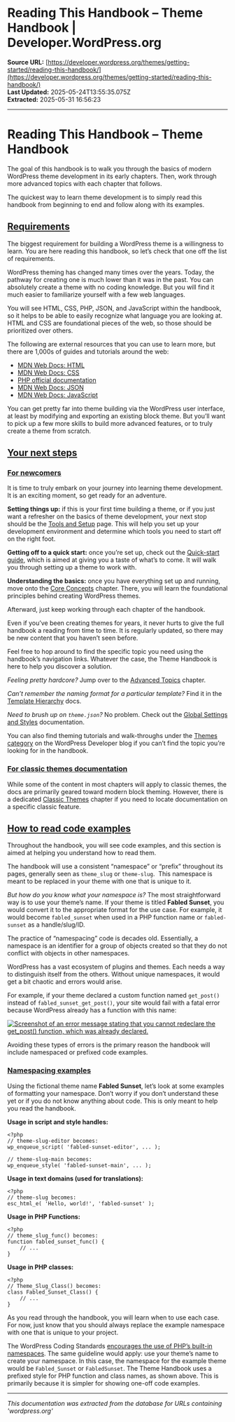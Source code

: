 # Reading This Handbook – Theme Handbook | Developer.WordPress.org

**Source URL:** [https://developer.wordpress.org/themes/getting-started/reading-this-handbook/](https://developer.wordpress.org/themes/getting-started/reading-this-handbook/)  
**Last Updated:** 2025-05-24T13:55:35.075Z  
**Extracted:** 2025-05-31 16:56:23

---

# Reading This Handbook – Theme Handbook

The goal of this handbook is to walk you through the basics of modern WordPress theme development in its early chapters. Then, work through more advanced topics with each chapter that follows. 

The quickest way to learn theme development is to simply read this handbook from beginning to end and follow along with its examples.

## [Requirements](#requirements)

The biggest requirement for building a WordPress theme is a willingness to learn. You are here reading this handbook, so let’s check that one off the list of requirements.

WordPress theming has changed many times over the years. Today, the pathway for creating one is much lower than it was in the past. You can absolutely create a theme with no coding knowledge. But you will find it much easier to familiarize yourself with a few web languages. 

You will see HTML, CSS, PHP, JSON, and JavaScript within the handbook, so it helps to be able to easily recognize what language you are looking at. HTML and CSS are foundational pieces of the web, so those should be prioritized over others. 

The following are external resources that you can use to learn more, but there are 1,000s of guides and tutorials around the web:

*   [MDN Web Docs: HTML](https://developer.mozilla.org/en-US/docs/Web/HTML)
*   [MDN Web Docs: CSS](https://developer.mozilla.org/en-US/docs/Web/CSS)
*   [PHP official documentation](https://www.php.net/docs.php)
*   [MDN Web Docs: JSON](https://developer.mozilla.org/en-US/docs/Learn/JavaScript/Objects/JSON)
*   [MDN Web Docs: JavaScript](https://developer.mozilla.org/en-US/docs/Learn/JavaScript)

You can get pretty far into theme building via the WordPress user interface, at least by modifying and exporting an existing block theme. But you’ll want to pick up a few more skills to build more advanced features, or to truly create a theme from scratch.

## [Your next steps](#your-next-steps)

### [For newcomers](#for-newcomers)

It is time to truly embark on your journey into learning theme development. It is an exciting moment, so get ready for an adventure.

**Setting things up:** if this is your first time building a theme, or if you just want a refresher on the basics of theme development, your next stop should be the [Tools and Setup](https://developer.wordpress.org/themes/getting-started/tools-and-setup/) page. This will help you set up your development environment and determine which tools you need to start off on the right foot.

**Getting off to a quick start:** once you’re set up, check out the [Quick-start guide](https://developer.wordpress.org/themes/getting-started/quick-start-guide/), which is aimed at giving you a taste of what’s to come. It will walk you through setting up a theme to work with.

**Understanding the basics:** once you have everything set up and running, move onto the [Core Concepts](https://developer.wordpress.org/themes/core-concepts/) chapter. There, you will learn the foundational principles behind creating WordPress themes.

Afterward, just keep working through each chapter of the handbook.

Even if you’ve been creating themes for years, it never hurts to give the full handbook a reading from time to time. It is regularly updated, so there may be new content that you haven’t seen before.

Feel free to hop around to find the specific topic you need using the handbook’s navigation links. Whatever the case, the Theme Handbook is here to help you discover a solution.

_Feeling pretty hardcore?_ Jump over to the [Advanced Topics](https://developer.wordpress.org/themes/advanced-topics/) chapter. 

_Can’t remember the naming format for a particular template?_ Find it in the [Template Hierarchy](https://developer.wordpress.org/themes/templates/template-hierarchy/) docs.

_Need to brush up on `theme.json`?_ No problem. Check out the [Global Settings and Styles](https://developer.wordpress.org/themes/global-settings-and-styles/) documentation. 

You can also find theming tutorials and walk-throughs under the [Themes category](https://developer.wordpress.org/news/category/themes/) on the WordPress Developer blog if you can’t find the topic you’re looking for in the handbook.

### [For classic themes documentation](#for-classic-themes-documentation)

While some of the content in most chapters will apply to classic themes, the docs are primarily geared toward modern block theming. However, there is a dedicated [Classic Themes](https://developer.wordpress.org/themes/classic-themes/) chapter if you need to locate documentation on a specific classic feature.

## [How to read code examples](#how-to-read-code-examples)

Throughout the handbook, you will see code examples, and this section is aimed at helping you understand how to read them.

The handbook will use a consistent “namespace” or “prefix” throughout its pages, generally seen as `theme_slug` or `theme-slug`.  This namespace is meant to be replaced in your theme with one that is unique to it. 

_But how do you know what your namespace is?_ The most straightforward way is to use your theme’s name. If your theme is titled **Fabled Sunset**, you would convert it to the appropriate format for the use case. For example, it would become `fabled_sunset` when used in a PHP function name or `fabled-sunset` as a handle/slug/ID.

The practice of “namespacing” code is decades old. Essentially, a namespace is an identifier for a group of objects created so that they do not conflict with objects in other namespaces.

WordPress has a vast ecosystem of plugins and themes. Each needs a way to distinguish itself from the others. Without unique namespaces, it would get a bit chaotic and errors would arise. 

For example, if your theme declared a custom function named `get_post()` instead of `fabled_sunset_get_post()`, your site would fail with a fatal error because WordPress already has a function with this name:

[![Screenshot of an error message stating that you cannot redeclare the get_post() function, which was already declared.](https://i0.wp.com/developer.wordpress.org/files/2023/11/fatal-error.jpg?resize=1760%2C824&ssl=1)](https://i0.wp.com/developer.wordpress.org/files/2023/11/fatal-error.jpg?ssl=1)

Avoiding these types of errors is the primary reason the handbook will include namespaced or prefixed code examples.

### [Namespacing examples](#namespacing-examples)

Using the fictional theme name **Fabled Sunset**, let’s look at some examples of formatting your namespace. Don’t worry if you don’t understand these yet or if you do not know anything about code. This is only meant to help you read the handbook.

**Usage in script and style handles:**

```
<?php
// theme-slug-editor becomes:
wp_enqueue_script( 'fabled-sunset-editor', ... );

// theme-slug-main becomes:
wp_enqueue_style( 'fabled-sunset-main', ... );
```

**Usage in text domains (used for translations):**

```
<?php
// theme-slug becomes:
esc_html_e( 'Hello, world!', 'fabled-sunset' );
```

**Usage in PHP Functions:**

```
<?php
// theme_slug_func() becomes:
function fabled_sunset_func() {
	// ...
}
```

**Usage in PHP classes:**

```
<?php
// Theme_Slug_Class() becomes:
class Fabled_Sunset_Class() {
	// ...
}
```

As you read through the handbook, you will learn when to use each case. For now, just know that you should always replace the example namespace with one that is unique to your project.

The WordPress Coding Standards [encourages the use of PHP’s built-in namespaces](https://developer.wordpress.org/coding-standards/wordpress-coding-standards/php/#namespace-declarations). The same guideline would apply: use your theme’s name to create your namespace. In this case, the namespace for the example theme would be `Fabled_Sunset` or `FabledSunset`. The Theme Handbook uses a prefixed style for PHP function and class names, as shown above. This is primarily because it is simpler for showing one-off code examples.

---

*This documentation was extracted from the database for URLs containing 'wordpress.org'*
